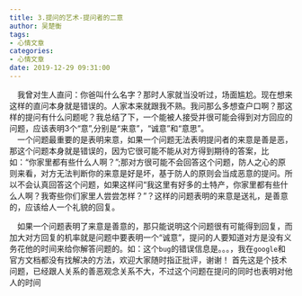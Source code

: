 ```yaml
---
title: 3.提问的艺术-提问者的二意
author: 吴楚衡
tags:
- 心情文章
categories:
- 心情文章
date: 2019-12-29 09:31:00
---
```

&emsp;我曾对生人直问：你爸叫什么名字？那时人家就当没听过，场面尴尬。现在想来这样的直问本身就是错误的。人家本来就跟我不熟。我问那么多想查户口啊？那这样的提问有什么问题呢？我总结了下，一个能被人接受并很可能会得到对方回应的问题，应该表明3个“意”,分别是“来意”，“诚意”和“意思”。  
&emsp;一个问题最重要的是表明来意，如果一个问题无法表明提问者的来意是善是恶，那这个问题本身就是错误的，因为它很可能不能从对方得到期待的答案，比如：“你家里都有些什么人啊？”;那对方很可能不会回答这个问题，防人之心的原则来看，对方无法判断你的来意是好是坏，基于防人的原则会当成恶意的提问。所以不会认真回答这个问题，如果这样问“我这里有好多的土特产，你家里都有些什么人啊？我寄些你们家里人尝尝怎样？”？这样的问题表明的来意是送礼，是善意的，应该给人一个礼貌的回复。
  <!--more-->
&emsp;如果一个问题表明了来意是善意的，那只能说明这个问题很有可能得到回复，而加大对方回复的机率就是问题中要表明一个“诚意”，提问的人要知道对方是没有义务花他的时间来给你解答问题的。如：这个`bug`的错误信息是。。。，我在`google`和官方文档都没有找解决的方法，欢迎大家随时指正批评，谢谢！ 首先这是个技术问题，已经跟人关系的善恶观念关系不大，不过这个问题在提问的同时也表明对他人的时间